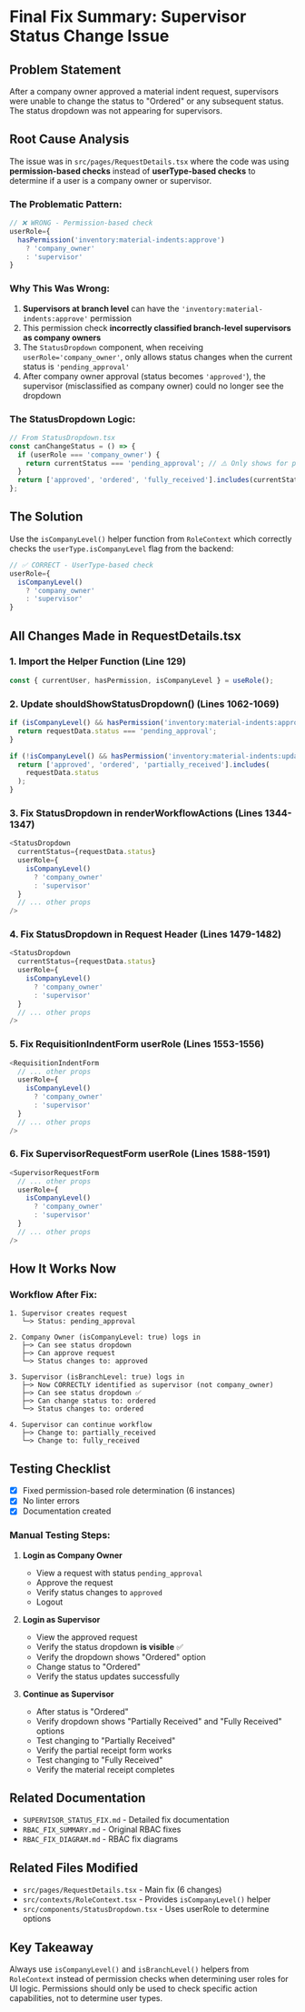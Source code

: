 # Final Fix Summary: Supervisor Status Change Issue

## Problem Statement
After a company owner approved a material indent request, supervisors were unable to change the status to "Ordered" or any subsequent status. The status dropdown was not appearing for supervisors.

## Root Cause Analysis
The issue was in `src/pages/RequestDetails.tsx` where the code was using **permission-based checks** instead of **userType-based checks** to determine if a user is a company owner or supervisor.

### The Problematic Pattern:
```typescript
// ❌ WRONG - Permission-based check
userRole={
  hasPermission('inventory:material-indents:approve')
    ? 'company_owner'
    : 'supervisor'
}
```

### Why This Was Wrong:
1. **Supervisors at branch level** can have the `'inventory:material-indents:approve'` permission
2. This permission check **incorrectly classified branch-level supervisors as company owners**
3. The `StatusDropdown` component, when receiving `userRole='company_owner'`, only allows status changes when the current status is `'pending_approval'`
4. After company owner approval (status becomes `'approved'`), the supervisor (misclassified as company owner) could no longer see the dropdown

### The StatusDropdown Logic:
```typescript
// From StatusDropdown.tsx
const canChangeStatus = () => {
  if (userRole === 'company_owner') {
    return currentStatus === 'pending_approval'; // ⚠️ Only shows for pending_approval
  }
  return ['approved', 'ordered', 'fully_received'].includes(currentStatus);
};
```

## The Solution
Use the `isCompanyLevel()` helper function from `RoleContext` which correctly checks the `userType.isCompanyLevel` flag from the backend:

```typescript
// ✅ CORRECT - UserType-based check
userRole={
  isCompanyLevel()
    ? 'company_owner'
    : 'supervisor'
}
```

## All Changes Made in RequestDetails.tsx

### 1. Import the Helper Function (Line 129)
```typescript
const { currentUser, hasPermission, isCompanyLevel } = useRole();
```

### 2. Update shouldShowStatusDropdown() (Lines 1062-1069)
```typescript
if (isCompanyLevel() && hasPermission('inventory:material-indents:approve')) {
  return requestData.status === 'pending_approval';
}

if (!isCompanyLevel() && hasPermission('inventory:material-indents:update')) {
  return ['approved', 'ordered', 'partially_received'].includes(
    requestData.status
  );
}
```

### 3. Fix StatusDropdown in renderWorkflowActions (Lines 1344-1347)
```typescript
<StatusDropdown
  currentStatus={requestData.status}
  userRole={
    isCompanyLevel()
      ? 'company_owner'
      : 'supervisor'
  }
  // ... other props
/>
```

### 4. Fix StatusDropdown in Request Header (Lines 1479-1482)
```typescript
<StatusDropdown
  currentStatus={requestData.status}
  userRole={
    isCompanyLevel()
      ? 'company_owner'
      : 'supervisor'
  }
  // ... other props
/>
```

### 5. Fix RequisitionIndentForm userRole (Lines 1553-1556)
```typescript
<RequisitionIndentForm
  // ... other props
  userRole={
    isCompanyLevel()
      ? 'company_owner'
      : 'supervisor'
  }
  // ... other props
/>
```

### 6. Fix SupervisorRequestForm userRole (Lines 1588-1591)
```typescript
<SupervisorRequestForm
  // ... other props
  userRole={
    isCompanyLevel()
      ? 'company_owner'
      : 'supervisor'
  }
  // ... other props
/>
```

## How It Works Now

### Workflow After Fix:

```
1. Supervisor creates request
   └─> Status: pending_approval

2. Company Owner (isCompanyLevel: true) logs in
   ├─> Can see status dropdown
   ├─> Can approve request
   └─> Status changes to: approved

3. Supervisor (isBranchLevel: true) logs in
   ├─> Now CORRECTLY identified as supervisor (not company_owner)
   ├─> Can see status dropdown ✅
   ├─> Can change status to: ordered
   └─> Status changes to: ordered

4. Supervisor can continue workflow
   ├─> Change to: partially_received
   └─> Change to: fully_received
```

## Testing Checklist
- [x] Fixed permission-based role determination (6 instances)
- [x] No linter errors
- [x] Documentation created

### Manual Testing Steps:
1. **Login as Company Owner**
   - View a request with status `pending_approval`
   - Approve the request
   - Verify status changes to `approved`
   - Logout

2. **Login as Supervisor**
   - View the approved request
   - Verify the status dropdown **is visible** ✅
   - Verify the dropdown shows "Ordered" option
   - Change status to "Ordered"
   - Verify the status updates successfully

3. **Continue as Supervisor**
   - After status is "Ordered"
   - Verify dropdown shows "Partially Received" and "Fully Received" options
   - Test changing to "Partially Received"
   - Verify the partial receipt form works
   - Test changing to "Fully Received"
   - Verify the material receipt completes

## Related Documentation
- `SUPERVISOR_STATUS_FIX.md` - Detailed fix documentation
- `RBAC_FIX_SUMMARY.md` - Original RBAC fixes
- `RBAC_FIX_DIAGRAM.md` - RBAC fix diagrams

## Related Files Modified
- `src/pages/RequestDetails.tsx` - Main fix (6 changes)
- `src/contexts/RoleContext.tsx` - Provides `isCompanyLevel()` helper
- `src/components/StatusDropdown.tsx` - Uses userRole to determine options

## Key Takeaway
Always use `isCompanyLevel()` and `isBranchLevel()` helpers from `RoleContext` instead of permission checks when determining user roles for UI logic. Permissions should only be used to check specific action capabilities, not to determine user types.

